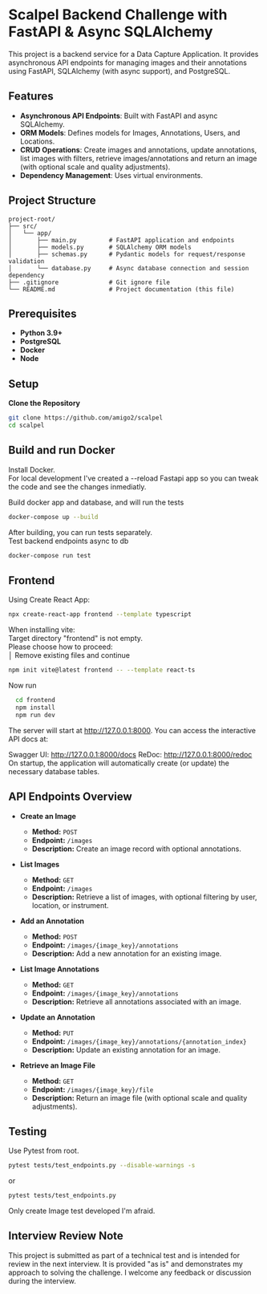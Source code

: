 # Scalpel Backend Challenge with FastAPI & Async SQLAlchemy

This project is a backend service for a Data Capture Application. It provides asynchronous API endpoints for managing images and their annotations using FastAPI, SQLAlchemy (with async support), and PostgreSQL.

## Features

- **Asynchronous API Endpoints**: Built with FastAPI and async SQLAlchemy.
- **ORM Models**: Defines models for Images, Annotations, Users, and Locations.
- **CRUD Operations**: Create images and annotations, update annotations, list images with filters, retrieve images/annotations and return an image (with optional scale and quality adjustments).
- **Dependency Management**: Uses virtual environments.

## Project Structure
```
project-root/
├── src/
│   └── app/
│       ├── main.py         # FastAPI application and endpoints
│       ├── models.py       # SQLAlchemy ORM models
│       ├── schemas.py      # Pydantic models for request/response validation
│       └── database.py     # Async database connection and session dependency
├── .gitignore              # Git ignore file
└── README.md               # Project documentation (this file)
```

## Prerequisites

- **Python 3.9+**
- **PostgreSQL**
- **Docker**
- **Node**

## Setup

**Clone the Repository**

   ```bash
   git clone https://github.com/amigo2/scalpel
   cd scalpel
   ```
## Build and run Docker
  Install Docker.  
  For local development I've created a --reload Fastapi app so you can tweak the code and see the changes inmediatly.  

  Build docker app and database, and will run the tests
  ```bash
  docker-compose up --build
  ```
  After building, you can run tests separately.  
  Test backend endpoints async to db
  ```bash
  docker-compose run test  
  ```

## Frontend
Using Create React App:  
```bash
npx create-react-app frontend --template typescript
```
When installing vite:  
Target directory "frontend" is not empty.  
Please choose how to proceed:  
│  Remove existing files and continue  

```bash
npm init vite@latest frontend -- --template react-ts
```
Now run
```bash
  cd frontend
  npm install
  npm run dev
  ```

<!-- ## Create and Activate a Virtual Environment (Not recomended)
Using Python’s built-in venv:

```bash
python -m venv venv
```
On Linux/macOS:

```bash
source venv/bin/activate
```
On Windows:

```bash
venv\Scripts\activate
```
## Install Dependencies with pip
Install the dependencies by running:

```bash
cd src
pip install -r requirements.txt
```
This command will install all required packages for the project.
## Create the PostgreSQL Database
Create a new database called scalpel_db by running:

Using psql:

```bash
psql -U postgres
postgres=# CREATE DATABASE scalpel_db;
postgres=# \q
```

Update the database connection string in src/app/database.py (or use a .env file with environment variables):
```bash
DATABASE_URL = "postgresql+asyncpg://postgres:your_password@localhost:5432/scalpel_db"
```

Running the Application
```bash
cd src
uvicorn app.main:app --reload
```  -->

The server will start at http://127.0.0.1:8000. You can access the interactive API docs at:

Swagger UI: http://127.0.0.1:8000/docs
ReDoc: http://127.0.0.1:8000/redoc
On startup, the application will automatically create (or update) the necessary database tables.

## API Endpoints Overview

- **Create an Image**
  - **Method:** `POST`
  - **Endpoint:** `/images`
  - **Description:** Create an image record with optional annotations.

- **List Images**
  - **Method:** `GET`
  - **Endpoint:** `/images`
  - **Description:** Retrieve a list of images, with optional filtering by user, location, or instrument.

- **Add an Annotation**
  - **Method:** `POST`
  - **Endpoint:** `/images/{image_key}/annotations`
  - **Description:** Add a new annotation for an existing image.

- **List Image Annotations**
  - **Method:** `GET`
  - **Endpoint:** `/images/{image_key}/annotations`
  - **Description:** Retrieve all annotations associated with an image.

- **Update an Annotation**
  - **Method:** `PUT`
  - **Endpoint:** `/images/{image_key}/annotations/{annotation_index}`
  - **Description:** Update an existing annotation for an image.
  
- **Retrieve an Image File**
  - **Method:** `GET`
  - **Endpoint:** `/images/{image_key}/file`
  - **Description:** Return an image file (with optional scale and quality adjustments).

## Testing
Use Pytest from root.
```bash
pytest tests/test_endpoints.py --disable-warnings -s
```
or 
```bash
pytest tests/test_endpoints.py
```
Only create Image test developed I'm afraid.  

## Interview Review Note

This project is submitted as part of a technical test and is intended for review in the next interview. It is provided "as is" and demonstrates my approach to solving the challenge. I welcome any feedback or discussion during the interview.


